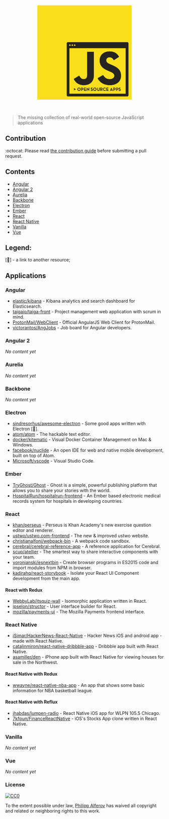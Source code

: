 <p align="center">
  <br>
  <img align="center" width="300px" src="https://github.com/alferov/js-open-source-apps/blob/master/logo.png" alt="JavaScript Open Source Apps">
  <br>
  <br>
  <br>
</p>

> The missing collection of real-world open-source JavaScript applications

## Contribution
:octocat: Please read [the contribution guide](contributing.md)  before submitting a pull request.

## Contents
- [Angular](#angular)
- [Angular 2](#angular-2)
- [Aurelia](#aurelia)
- [Backbone](#backbone)
- [Electron](#electron)
- [Ember](#ember)
- [React](#react)
- [React Native](#react-native)
- [Vanilla](#vanilla)
- [Vue](#vue)

## Legend:
[:link:] - a link to another resource;

## Applications
### Angular
* [elastic/kibana](https://github.com/elastic/kibana) - Kibana analytics and search dashboard for Elasticsearch.
* [taigaio/taiga-front](https://github.com/taigaio/taiga-front) - Project management web application with scrum in mind.
* [ProtonMail/WebClient](https://github.com/ProtonMail/WebClient) - Official AngularJS Web Client for ProtonMail.
* [victorantos/AngJobs](https://github.com/victorantos/AngJobs) - Job board for Angular developers.

### Angular 2
*No content yet*

### Aurelia
*No content yet*

### Backbone
*No content yet*

### Electron
* [sindresorhus/awesome-electron](https://github.com/sindresorhus/awesome-electron#open-source) - Some good apps written with Electron [:link:].
* [atom/atom](https://github.com/atom/atom) - The hackable text editor.
* [docker/kitematic](https://github.com/docker/kitematic) - Visual Docker Container Management on Mac & Windows.
* [facebook/nuclide](https://github.com/facebook/nuclide) - An open IDE for web and native mobile development, built on top of Atom.
* [Microsoft/vscode](Microsoft/vscode) - Visual Studio Code.

### Ember
* [TryGhost/Ghost](https://github.com/TryGhost/Ghost) - Ghost is a simple, powerful publishing platform that allows you to share your stories with the world.
* [HospitalRun/hospitalrun-frontend](https://github.com/HospitalRun/hospitalrun-frontend) - An Ember based electronic medical records system for hospitals in developing countries.

### React
* [khan/perseus](https://github.com/khan/perseus) - Perseus is Khan Academy's new exercise question editor and renderer.
* [ustwo/ustwo.com-frontend](https://github.com/ustwo/ustwo.com-frontend) -
The new & improved ustwo website.
* [christianalfoni/webpack-bin](https://github.com/christianalfoni/webpack-bin) - A webpack code sandbox.
* [cerebral/cerebral-reference-app](https://github.com/cerebral/cerebral-reference-app) - A reference application for Cerebral.
* [scup/atellier](https://github.com/scup/atellier) - The smartest way to share interactive components with your team.
* [voronianski/esnextbin](https://github.com/voronianski/esnextbin) - Create browser programs in ES2015 code and import modules from NPM in browser.
* [kadirahq/react-storybook](https://github.com/kadirahq/react-storybook) - Isolate your React UI Component development from the main app.

#### React with Redux
* [WebbyLab/itsquiz-wall](https://github.com/webbylab/itsquiz-wall) - Isomorphic application written in React.
* [ipselon/structor](https://github.com/ipselon/structor) - User interface builder for React.
* [mozilla/payments-ui](https://github.com/mozilla/payments-ui) - The Mozilla Payments frontend interface.

### React Native
* [iSimar/HackerNews-React-Native](https://github.com/iSimar/HackerNews-React-Native) - Hacker News iOS and android app - made with React Native.
* [catalinmiron/react-native-dribbble-app](https://github.com/catalinmiron/react-native-dribbble-app) -
Dribbble app built with React Native.
* [asamiller/den](https://github.com/asamiller/den) - iPhone app built with React Native for viewing houses for sale in the Northwest.

#### React Native with Redux
* [wwayne/react-native-nba-app](https://github.com/wwayne/react-native-nba-app) - An app that shows some basic information for NBA basketball league.

#### React Native with Reflux
* [jhabdas/lumpen-radio](https://github.com/jhabdas/lumpen-radio) -
React Native iOS app for WLPN 105.5 Chicago.
* [7kfpun/FinanceReactNative](https://github.com/7kfpun/FinanceReactNative) - iOS's Stocks App clone written in React Native.

### Vanilla
*No content yet*

### Vue
*No content yet*

### License
[![CC0](http://i.creativecommons.org/p/zero/1.0/88x31.png)](http://creativecommons.org/publicdomain/zero/1.0/)

To the extent possible under law, [Philipp Alferov](https://github.com/alferov) has waived all copyright and related or neighboring rights to this work.
